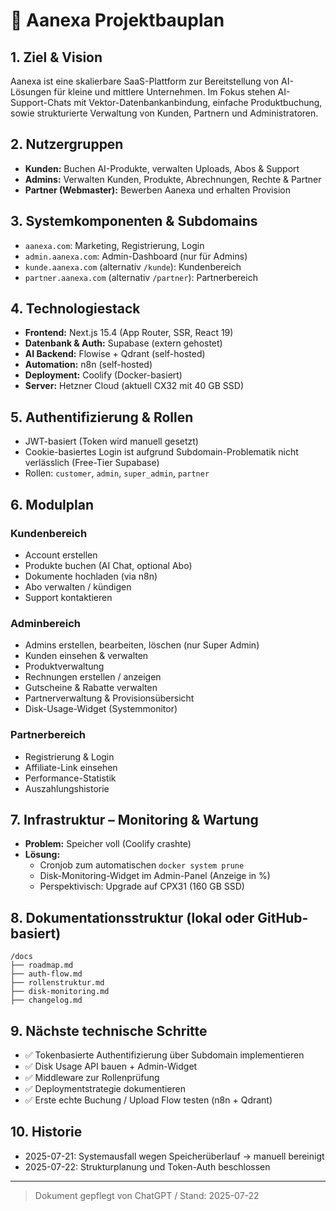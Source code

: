 # 📘 Aanexa Projektbauplan

## 1. Ziel & Vision

Aanexa ist eine skalierbare SaaS-Plattform zur Bereitstellung von AI-Lösungen für kleine und mittlere Unternehmen. Im Fokus stehen AI-Support-Chats mit Vektor-Datenbankanbindung, einfache Produktbuchung, sowie strukturierte Verwaltung von Kunden, Partnern und Administratoren.

## 2. Nutzergruppen

- **Kunden:** Buchen AI-Produkte, verwalten Uploads, Abos & Support
- **Admins:** Verwalten Kunden, Produkte, Abrechnungen, Rechte & Partner
- **Partner (Webmaster):** Bewerben Aanexa und erhalten Provision

## 3. Systemkomponenten & Subdomains

- `aanexa.com`: Marketing, Registrierung, Login
- `admin.aanexa.com`: Admin-Dashboard (nur für Admins)
- `kunde.aanexa.com` (alternativ `/kunde`): Kundenbereich
- `partner.aanexa.com` (alternativ `/partner`): Partnerbereich

## 4. Technologiestack

- **Frontend:** Next.js 15.4 (App Router, SSR, React 19)
- **Datenbank & Auth:** Supabase (extern gehostet)
- **AI Backend:** Flowise + Qdrant (self-hosted)
- **Automation:** n8n (self-hosted)
- **Deployment:** Coolify (Docker-basiert)
- **Server:** Hetzner Cloud (aktuell CX32 mit 40 GB SSD)

## 5. Authentifizierung & Rollen

- JWT-basiert (Token wird manuell gesetzt)
- Cookie-basiertes Login ist aufgrund Subdomain-Problematik nicht verlässlich (Free-Tier Supabase)
- Rollen: `customer`, `admin`, `super_admin`, `partner`

## 6. Modulplan

### Kundenbereich

- Account erstellen
- Produkte buchen (AI Chat, optional Abo)
- Dokumente hochladen (via n8n)
- Abo verwalten / kündigen
- Support kontaktieren

### Adminbereich

- Admins erstellen, bearbeiten, löschen (nur Super Admin)
- Kunden einsehen & verwalten
- Produktverwaltung
- Rechnungen erstellen / anzeigen
- Gutscheine & Rabatte verwalten
- Partnerverwaltung & Provisionsübersicht
- Disk-Usage-Widget (Systemmonitor)

### Partnerbereich

- Registrierung & Login
- Affiliate-Link einsehen
- Performance-Statistik
- Auszahlungshistorie

## 7. Infrastruktur – Monitoring & Wartung

- **Problem:** Speicher voll (Coolify crashte)
- **Lösung:**
  - Cronjob zum automatischen `docker system prune`
  - Disk-Monitoring-Widget im Admin-Panel (Anzeige in %)
  - Perspektivisch: Upgrade auf CPX31 (160 GB SSD)

## 8. Dokumentationsstruktur (lokal oder GitHub-basiert)

```
/docs
├── roadmap.md
├── auth-flow.md
├── rollenstruktur.md
├── disk-monitoring.md
├── changelog.md
```

## 9. Nächste technische Schritte

- ✅ Tokenbasierte Authentifizierung über Subdomain implementieren
- ✅ Disk Usage API bauen + Admin-Widget
- ✅ Middleware zur Rollenprüfung
- ✅ Deploymentstrategie dokumentieren
- ✅ Erste echte Buchung / Upload Flow testen (n8n + Qdrant)

## 10. Historie

- 2025-07-21: Systemausfall wegen Speicherüberlauf → manuell bereinigt
- 2025-07-22: Strukturplanung und Token-Auth beschlossen

---

> Dokument gepflegt von ChatGPT / Stand: 2025-07-22

